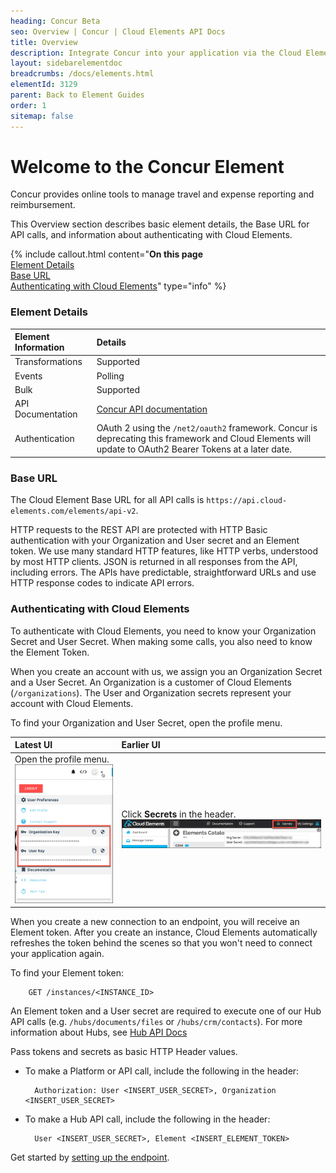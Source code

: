 ```yaml
---
heading: Concur Beta
seo: Overview | Concur | Cloud Elements API Docs
title: Overview
description: Integrate Concur into your application via the Cloud Elements APIs.
layout: sidebarelementdoc
breadcrumbs: /docs/elements.html
elementId: 3129
parent: Back to Element Guides
order: 1
sitemap: false
---
```


# Welcome to the Concur Element

Concur provides online tools to manage travel and expense reporting and reimbursement.

This Overview section describes basic element details, the Base URL for API calls, and information about authenticating with Cloud Elements.

{% include callout.html content="<strong>On this page</strong></br><a href=#element-details>Element Details</a></br><a href=#base-url>Base URL</a></br><a href=#authenticating-with-cloud-elements>Authenticating with Cloud Elements</a>" type="info" %}

### Element Details

| Element Information | Details     |
| :------------- | :------------- |
| Transformations       | Supported    |
| Events | Polling|
| Bulk | Supported |
| API Documentation | [Concur API documentation](https://developer.concur.com/api-reference/) |
| Authentication | OAuth 2 using the  `/net2/oauth2`  framework. Concur is deprecating this framework and Cloud Elements will update to OAuth2 Bearer Tokens at a later date. |

### Base URL

The Cloud Element Base URL for all API calls is `https://api.cloud-elements.com/elements/api-v2`.

HTTP requests to the REST API are protected with HTTP Basic authentication with your Organization and User secret and an Element token. We use many standard HTTP features, like HTTP verbs, understood by most HTTP clients. JSON is returned in all responses from the API, including errors. The APIs have predictable, straightforward URLs and use HTTP response codes to indicate API errors.

### Authenticating with Cloud Elements

To authenticate with Cloud Elements, you need to know your Organization Secret and User Secret. When making some calls, you also need to know the Element Token.

When you create an account with us, we assign you an Organization Secret and a User Secret. An Organization is a customer of Cloud Elements (`/organizations`). The User and Organization secrets represent your account with Cloud Elements.

To find your Organization and User Secret, open the profile menu.

| Latest UI | Earlier UI  |
| :------------- | :------------- |
| Open the profile menu.</br> ![Search](../img/Org-User-Secret-C2.png)  | Click __Secrets__ in the header.</br> ![Search](../img/Org-User-Secret.png)  |

When you create a new connection to an endpoint, you will receive an Element token. After you create an instance, Cloud Elements automatically refreshes the token behind the scenes so that you won't need to connect your application again.

To find your Element token:

        GET /instances/<INSTANCE_ID>

An Element token and a User secret are required to execute one of our Hub API calls (e.g. `/hubs/documents/files` or `/hubs/crm/contacts`). For more information about Hubs, see [Hub API Docs](../../hubs/hub-docs)

Pass tokens and secrets as basic HTTP Header values.

* To make a Platform or API call, include the following in the header:

        Authorization: User <INSERT_USER_SECRET>, Organization <INSERT_USER_SECRET>

* To make a Hub API call, include the following in the header:

        User <INSERT_USER_SECRET>, Element <INSERT_ELEMENT_TOKEN>

Get started by [setting up the endpoint](concur-endpoint-setup.html).
